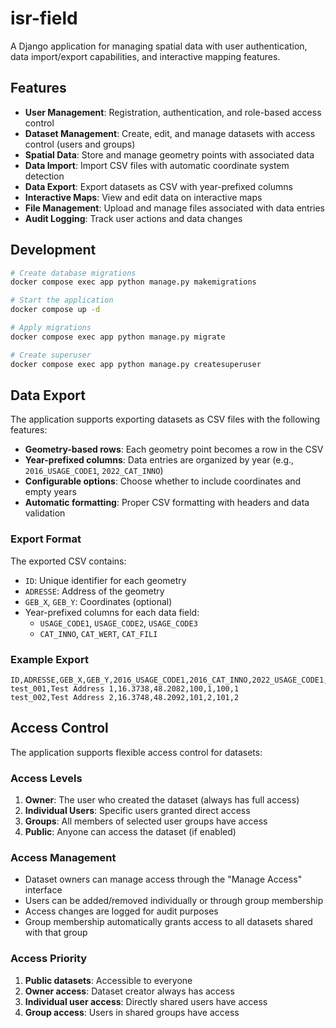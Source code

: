 # isr-field

A Django application for managing spatial data with user authentication, data import/export capabilities, and interactive mapping features.

## Features

- **User Management**: Registration, authentication, and role-based access control
- **Dataset Management**: Create, edit, and manage datasets with access control (users and groups)
- **Spatial Data**: Store and manage geometry points with associated data
- **Data Import**: Import CSV files with automatic coordinate system detection
- **Data Export**: Export datasets as CSV with year-prefixed columns
- **Interactive Maps**: View and edit data on interactive maps
- **File Management**: Upload and manage files associated with data entries
- **Audit Logging**: Track user actions and data changes

## Development

```bash
# Create database migrations
docker compose exec app python manage.py makemigrations

# Start the application
docker compose up -d

# Apply migrations
docker compose exec app python manage.py migrate

# Create superuser
docker compose exec app python manage.py createsuperuser
```

## Data Export

The application supports exporting datasets as CSV files with the following features:

- **Geometry-based rows**: Each geometry point becomes a row in the CSV
- **Year-prefixed columns**: Data entries are organized by year (e.g., `2016_USAGE_CODE1`, `2022_CAT_INNO`)
- **Configurable options**: Choose whether to include coordinates and empty years
- **Automatic formatting**: Proper CSV formatting with headers and data validation

### Export Format

The exported CSV contains:
- `ID`: Unique identifier for each geometry
- `ADRESSE`: Address of the geometry
- `GEB_X`, `GEB_Y`: Coordinates (optional)
- Year-prefixed columns for each data field:
  - `USAGE_CODE1`, `USAGE_CODE2`, `USAGE_CODE3`
  - `CAT_INNO`, `CAT_WERT`, `CAT_FILI`

### Example Export

```csv
ID,ADRESSE,GEB_X,GEB_Y,2016_USAGE_CODE1,2016_CAT_INNO,2022_USAGE_CODE1,2022_CAT_INNO
test_001,Test Address 1,16.3738,48.2082,100,1,100,1
test_002,Test Address 2,16.3748,48.2092,101,2,101,2
```

## Access Control

The application supports flexible access control for datasets:

### Access Levels

1. **Owner**: The user who created the dataset (always has full access)
2. **Individual Users**: Specific users granted direct access
3. **Groups**: All members of selected user groups have access
4. **Public**: Anyone can access the dataset (if enabled)

### Access Management

- Dataset owners can manage access through the "Manage Access" interface
- Users can be added/removed individually or through group membership
- Access changes are logged for audit purposes
- Group membership automatically grants access to all datasets shared with that group

### Access Priority

1. **Public datasets**: Accessible to everyone
2. **Owner access**: Dataset creator always has access
3. **Individual user access**: Directly shared users have access
4. **Group access**: Users in shared groups have access


